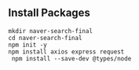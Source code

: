 ## Install Packages

```
mkdir naver-search-final
cd naver-search-final
npm init -y
npm install axios express request
 npm install --save-dev @types/node
```

